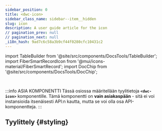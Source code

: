 ```yaml
---
sidebar_position: 0
title: <dwc-icon>
sidebar_class_name: sidebar--item__hidden
slug: icon
description: A user guide article for the icon
// pagination_prev: null
// pagination_next: null
_i18n_hash: 9ad7c6c58a3b9cf44f0280cfc10431c2
---
```

import TableBuilder from '@site/src/components/DocsTools/TableBuilder';
import FiberSmartRecordIcon from '@mui/icons-material/FiberSmartRecord';
import DocChip from '@site/src/components/DocsTools/DocChip';

<DocChip chip='shadow' />

<br />

:::info ASIA KOMPONENTTI
Tässä osiossa määritellään tyylitietoja **`<dwc-icon>`** komponentille. Tämä komponentti on **vain asiakaspään** - sitä ei voi instansioida itsenäisesti API:n kautta, mutta se voi olla osa API-komponentteja.
:::

## Tyylittely {#styling}

<TableBuilder name="dwc-icon" clientComponent />
